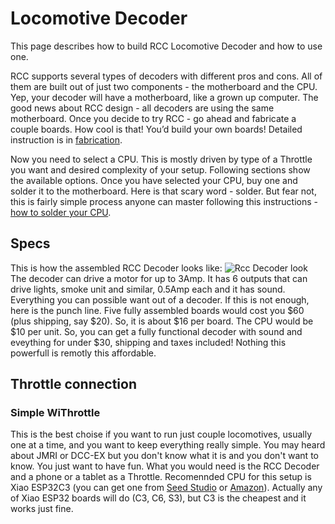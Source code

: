 # Locomotive Decoder

This page describes how to build RCC Locomotive Decoder and how to use one. 

RCC supports several types of decoders with different pros and cons. All of them are built out of just two components - the motherboard and the CPU. Yep, your decoder will have a motherboard, like a grown up computer. The good news about RCC design - all decoders are using the same motherboard. Once you decide to try RCC - go ahead and fabricate a couple boards. How cool is that! You’d build your own boards! Detailed instruction is in [fabrication](fabrication).

Now you need to select a CPU. This is mostly driven by type of a Throttle you want and desired complexity of your setup. Following sections show the available options. Once you have selected your CPU, buy one and solder it to the motherboard. Here is that scary word - solder. But fear not, this is fairly simple process anyone can master following this instructions - [how to solder your CPU](soldering).

## Specs
This is how the assembled RCC Decoder looks like:
![Rcc Decoder look](image/look.jpg)
The decoder can drive a motor for up to 3Amp. It has 6 outputs that can drive lights, smoke unit and similar, 0.5Amp each and it has sound. Everything you can possible want out of a decoder. If this is not enough, here is the punch line. Five fully assembled boards would cost you $60 (plus shipping, say $20). So, it is about $16 per board. The CPU would be $10 per unit. So, you can get a fully functional decoder with sound and eveything for under $30, shipping and taxes included! Nothing this powerfull is remotly this affordable.

## Throttle connection

### Simple WiThrottle

This is the best choise if you want to run just couple locomotives, usually one at a time, and you want to keep everything really simple. You may heard about JMRI or DCC-EX but you don't know what it is and you don't want to know. You just want to have fun. What you would need is the RCC Decoder and a phone or a tablet as a Throttle. Recomennded CPU for this setup is Xiao ESP32C3 (you can get one from [Seed Studio](tbd) or [Amazon](tbd)). Actually any of Xiao ESP32 boards will do (C3, C6, S3), but C3 is the cheapest and it works just fine.





